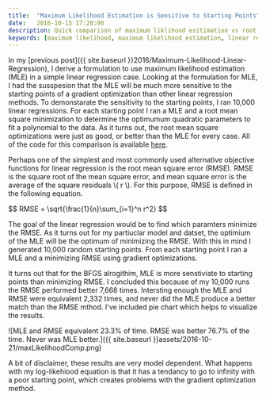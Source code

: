 ```yaml
---
title:  "Maximum Likelihood Estimation is Sensitive to Starting Points"
date:   2016-10-15 17:20:00
description: Quick comparison of maximum liklihood esitimation vs root mean square error for linear regression from randoms tarting points
keywords: [maximum likelihood, maximum likelihood estimation, linear regression, root mean square error, Python]
---
```

In my [previous post]({{ site.baseurl }}2016/Maximum-Likelihood-Linear-Regression), I derive a formulation to use maximum likelihood estimation (MLE) in a simple linear regression case. Looking at the formulation for MLE, I had the susspesion that the MLE will be much more sensitive to the starting points of a gradient optimization than other linear regression methods. To demonstarate the sensitivity to the starting points, I ran 10,000 linear regressions. For each starting point I ran a MLE and a root mean square minimization to determine the optimumum quadratic parameters to fit a polynomial to the data. As it turns out, the root mean square optimizations were just as good, or better than the MLE for every case. All of the code for this comparison is available [here](https://github.com/cjekel/cjekel.github.io/tree/master/assets/2016-10-21).

Perhaps one of the simplest and most commonly used alternative objective functions for linear regression is the root mean square error (RMSE). RMSE is the square root of the mean square error, and mean square error is the average of the square residuals <span>\\( r \\)</span>. For this purpose, RMSE is defined in the following equation.

<div>
$$
RMSE = \sqrt{\frac{1}{n}\sum_{i=1}^n r^2}
$$
</div>

The goal of the linear regression would be to find which paramters minimize the RMSE. As it turns out for my partiuclar model and datset, the optimium of the MLE will be the optimum of minimizing the RMSE. With this in mind I generated 10,000 random starting points. From each starting point I ran a MLE and a minimizing RMSE using gradient optimizations.

It turns out that for the BFGS alrogithim, MLE is more senstiviate to starting points than minimizing RMSE. I concluded this because of my 10,000 runs the RMSE performed better 7,668 times. Intersting enough the MLE and RMSE were equivalent 2,332 times, and never did the MLE produce a better match than the RMSE mthod. I've included pie chart which helps to visualize the results.

![MLE and RMSE equivalent 23.3% of time. RMSE was better 76.7% of the time. Never was MLE better.]({{ site.baseurl }}assets/2016-10-21/maxLikelihoodComp.png)

A bit of disclaimer, these results are very model dependent. What happens with my log-likehiood equation is that it has a tendancy to go to infinity with a poor starting point, which creates problems with the gradient optimization method. 